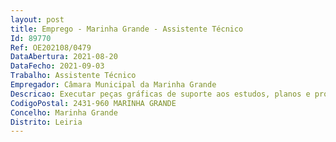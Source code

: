 ```yaml
--- 
layout: post
title: Emprego - Marinha Grande - Assistente Técnico
Id: 89770
Ref: OE202108/0479
DataAbertura: 2021-08-20
DataFecho: 2021-09-03
Trabalho: Assistente Técnico
Empregador: Câmara Municipal da Marinha Grande
Descricao: Executar peças gráficas de suporte aos estudos, planos e projetos realizados na U.O  recolher informação (em arquivo ou através de trabalho de campo) para estudos, planos e projetos em curso  assegurar a execução gráfica de estudos e projetos de arquitetura ou de engenharia e respetivos trabalhos de pormenorização  elaborar maquetas, mapas, cartas ou gráficos  garantir a manutenção e atualização do arquivo  colaborar com outras unidades orgânicas na organização de processos  colaborar na disponibilização de informação cartográfica para apoio aos atendimentos técnicos  pontualmente, realizar reproduções de cartografia, fazer atendimento ao público e assegurar a tramitação processual das reproduções de cartografia
CodigoPostal: 2431-960 MARINHA GRANDE
Concelho: Marinha Grande
Distrito: Leiria
--- 
```

